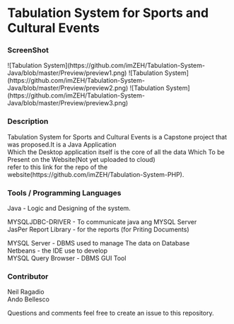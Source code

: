 <h1>Tabulation System for Sports and Cultural Events</h1>


<h3>ScreenShot</h3>
![Tabulation System](https://github.com/imZEH/Tabulation-System-Java/blob/master/Preview/preview1.png)
![Tabulation System](https://github.com/imZEH/Tabulation-System-Java/blob/master/Preview/preview2.png)
![Tabulation System](https://github.com/imZEH/Tabulation-System-Java/blob/master/Preview/preview3.png)

<h3>Description</h3>
Tabulation System for Sports and Cultural Events is a Capstone project that was proposed.It is a Java Application <br>
Which the Desktop application itself is the core of all the data Which To be Present on the Website(Not yet uploaded to cloud)</br>
refer to this link for the repo of the website(https://github.com/imZEH/Tabulation-System-PHP).


<h3>Tools / Programming Languages</h3>
Java - Logic and Designing of the system.<br>

MYSQLJDBC-DRIVER - To communicate java ang MYSQL Server<br>
JasPer Report Library - for the reports (for Priting Documents)<br>

MYSQL Server - DBMS used to manage The data on Database<br>
Netbeans - the IDE use to develop<br>
MYSQL Query Browser - DBMS GUI Tool<br>

<h3>Contributor</h3>
Neil Ragadio<br>
Ando Bellesco<br>


Questions and comments feel free to create an issue to this repository.
